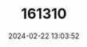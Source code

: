 ---
title: "161310"
category: "Apharitis nilus"
draft: false
date: 2024-02-22 13:03:52
languages:
  English: ["Saharan Silverline"]
---